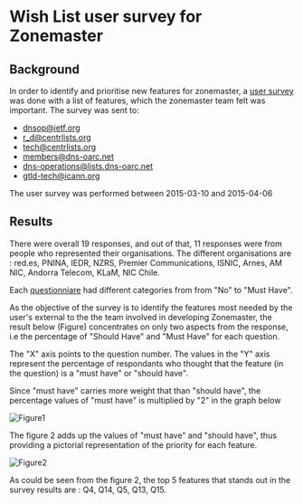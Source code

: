 Wish List user survey for Zonemaster
=====================================

Background 
-----------

In order to identify and prioritise new features for zonemaster, a [user
survey](https://github.com/sandoche2k/zonemaster/blob/master/docs/survey/zonemaster-features-2015.md) was done with a list of features, which the zonemaster team felt was important. The survey was sent to:

   * dnsop@ietf.org
   * r_d@centrlists.org
   * tech@centrlists.org
   * members@dns-oarc.net
   * dns-operations@lists.dns-oarc.net
   * gtld-tech@icann.org


The user survey was performed between 2015-03-10 and 2015-04-06


Results
-------

There were overall 19 responses, and out of that, 11 responses were from people who
represented their organisations. The different organisations are : red.es,
PNINA, IEDR, NZRS, Premier Communications, ISNIC, Arnes, AM NIC, Andorra
Telecom, KLaM, NIC Chile.

Each 
[questionniare](https://github.com/sandoche2k/zonemaster/blob/master/docs/survey/zonemaster-features-2015.md)
had different categories from from "No" to "Must Have". 

As the objective of the survey is to identify the features most needed by the
user's external to the the team involved in developing Zonemaster, the result
below (Figure) concentrates on only two aspects from the response, i.e
the percentage of "Should Have" and "Must Have" for each question. 

The "X" axis points to the question number. The values in the "Y" axis represent the
percentage of respondants who thought that the feature (in the question) is a
"must have" or "should have".

Since "must have" carries more weight that than "should have", the
percentage values of "must have" is multiplied by "2" in the graph below

![Figure1](https://cloud.githubusercontent.com/assets/5484470/7046843/f8b3c4c6-de08-11e4-88ce-4b964d59892b.png)

The figure 2 adds up the values of "must have" and "should have", thus providing
a pictorial representation of the priority for each feature.

![Figure2](https://cloud.githubusercontent.com/assets/5484470/7046846/fe99582e-de08-11e4-8732-ddb5fcdc86cb.png)

As could be seen from the figure 2, the top 5 features that stands out in the
survey results are : Q4, Q14, Q5, Q13, Q15.
